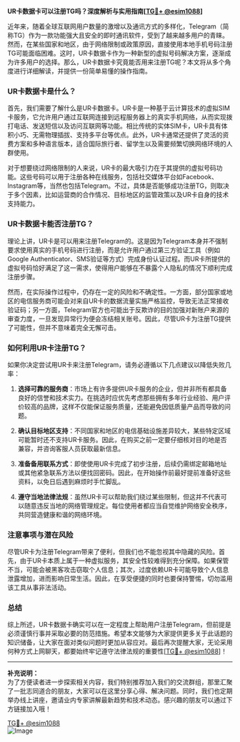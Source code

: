 **UR卡数据卡可以注册TG吗？深度解析与实用指南[[TG💪+ @esim1088](https://t.me/s/esim1088)]**

近年来，随着全球互联网用户数量的激增以及通讯方式的多样化，Telegram（简称TG）作为一款功能强大且安全的即时通讯软件，受到了越来越多用户的青睐。然而，在某些国家和地区，由于网络限制或政策原因，直接使用本地手机号码注册TG可能面临困难。这时，UR卡数据卡作为一种新型的虚拟号码解决方案，逐渐成为许多用户的选择。那么，UR卡数据卡究竟能否用来注册TG呢？本文将从多个角度进行详细解读，并提供一份简单易懂的操作指南。

### UR卡数据卡是什么？

首先，我们需要了解什么是UR卡数据卡。UR卡是一种基于云计算技术的虚拟SIM卡服务，它允许用户通过互联网连接到远程服务器上的真实手机网络，从而实现拨打电话、发送短信以及访问互联网等功能。相比传统的实体SIM卡，UR卡具有体积小巧、无需物理插拔、支持多平台等优点。此外，UR卡通常还提供了灵活的资费方案和多种语言版本，适合国际旅行者、留学生以及需要频繁切换网络环境的人群使用。

对于想要绕过网络限制的人来说，UR卡的最大吸引力在于其提供的虚拟号码功能。这些号码可以用于注册各种在线服务，包括社交媒体平台如Facebook、Instagram等，当然也包括Telegram。不过，具体是否能够成功注册TG，则取决于多个因素，比如运营商的合作情况、目标地区的监管政策以及UR卡自身的技术支持能力。

### UR卡数据卡能否注册TG？

理论上讲，UR卡是可以用来注册Telegram的。这是因为Telegram本身并不强制要求使用真实的手机号码进行注册，而是允许用户通过第三方验证工具（例如Google Authenticator、SMS验证等方式）完成身份认证过程。而UR卡所提供的虚拟号码恰好满足了这一需求，使得用户能够在不暴露个人隐私的情况下顺利完成注册步骤。

然而，在实际操作过程中，仍存在一定的风险和不确定性。一方面，部分国家或地区的电信服务商可能会对来自UR卡的数据流量实施严格监控，导致无法正常接收验证码；另一方面，Telegram官方也可能出于反欺诈的目的加强对新账户来源的审查力度，一旦发现异常行为便会冻结相关账号。因此，尽管UR卡为注册TG提供了可能性，但并不意味着完全无懈可击。

### 如何利用UR卡注册TG？

如果你决定尝试用UR卡来注册Telegram，请务必遵循以下几点建议以降低失败几率：

1. **选择可靠的服务商**：市场上有许多提供UR卡服务的企业，但并非所有都具备良好的信誉和技术实力。在挑选时应优先考虑那些拥有多年行业经验、用户评价较高的品牌，这样不仅能保证服务质量，还能避免因低质量产品而导致的问题。
   
2. **确认目标地区支持**：不同国家和地区的电信基础设施差异较大，某些特定区域可能暂时还不支持UR卡服务。因此，在购买之前一定要仔细核对目的地是否兼容，并咨询客服人员获取最新信息。

3. **准备备用联系方式**：即使使用UR卡完成了初步注册，后续仍需绑定邮箱地址或其他紧急联系方法以便找回密码。因此，在开始操作前最好提前准备好这些资料，以免日后遇到麻烦时手忙脚乱。

4. **遵守当地法律法规**：虽然UR卡可以帮助我们绕过某些限制，但这并不代表可以随意违反当地的网络管理规定。每位使用者都应当自觉维护网络安全秩序，共同营造健康和谐的网络环境。

### 注意事项与潜在风险

尽管UR卡为注册Telegram带来了便利，但我们也不能忽视其中隐藏的风险。首先，由于UR卡本质上属于一种虚拟服务，其安全性较难得到充分保障。如果保管不当，可能会被黑客攻击窃取个人信息；其次，过度依赖UR卡可能导致个人信息泄露增加，进而影响日常生活。因此，在享受便捷的同时也要保持警惕，切勿滥用该工具从事非法活动。

### 总结

综上所述，UR卡数据卡确实可以在一定程度上帮助用户注册Telegram，但前提是必须谨慎行事并采取必要的防范措施。希望本文能够为大家提供更多关于此话题的知识储备，让大家在面对类似问题时更加从容应对。最后再次提醒大家，无论采用何种方式上网聊天，都要始终牢记遵守法律法规的重要性[[TG💪+ @esim1088](https://t.me/s/esim1088)]！

---

**补充说明：**  
为了方便读者进一步探索相关内容，我们特别推荐加入我们的交流群组，那里汇聚了一批志同道合的朋友，大家可以在这里分享心得、解决问题。同时，我们也定期举办线上讲座，邀请业内专家讲解最新趋势和技术动态。感兴趣的朋友可以通过下方链接加入哦！  

[TG💪+ @esim1088](https://t.me/s/esim1088)  
![Image](https://i.postimg.cc/4NQfJmqS/Snipaste-2025-05-13-00-14-12.png)